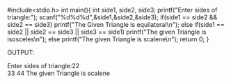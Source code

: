 #include<stdio.h>
int main(){
   int side1, side2, side3;
   printf("Enter sides of triangle:");
   scanf("%d%d%d",&side1,&side2,&side3);
   if(side1 == side2 && side2 == side3)
      printf("The Given Triangle is equilateral\n");
   else if(side1 == side2 || side2 == side3 || side3 == side1)
      printf("The given Triangle is isosceles\n");
   else
      printf("The given Triangle is scalene\n");
   return 0;
}


OUTPUT:


Enter sides of triangle:22  
33
44
The given Triangle is scalene


